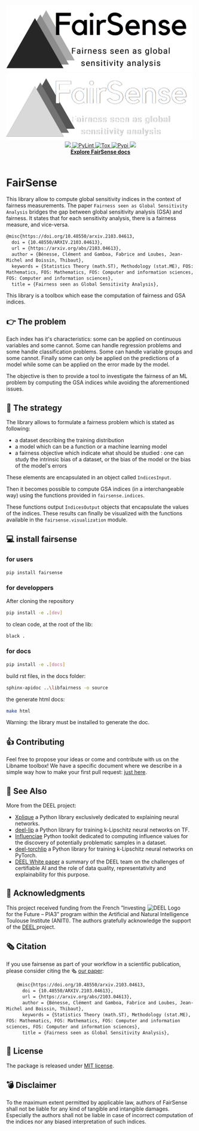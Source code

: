 <img src="docs/assets/banner_light.png#gh-light-mode-only" alt="logo fairsense" style="width:500px;"/>
<img src="docs/assets/banner_dark.png#gh-dark-mode-only" alt="logo fairsense" style="width:500px;"/>

<div align="center">
    <a href="#">
        <img src="https://img.shields.io/badge/Python-3.7, 3.8, 3.9, 3.10-efefef">
    </a>
    <a href="https://github.com/deel-ai/FairSense/actions/workflows/python-lints.yml">
        <img alt="PyLint" src="https://github.com/deel-ai/FairSense/actions/workflows/python-lints.yml/badge.svg">
    </a>
    <a href="https://github.com/deel-ai/FairSense/actions/workflows/python-tests.yml">
        <img alt="Tox" src="https://github.com/deel-ai/FairSense/actions/workflows/python-tests.yml/badge.svg">
    </a>
    <a href="https://github.com/deel-ai/FairSense/actions/workflows/python-publish.yml">
        <img alt="Pypi" src="https://github.com/deel-ai/FairSense/actions/workflows/python-publish.yml/badge.svg">
    </a>
    <a href="#">
        <img src="https://img.shields.io/badge/License-MIT-efefef">
    </a>
    <br>
    <a href="https://deel-ai.github.io/FairSense/"><strong>Explore FairSense docs</strong></a>
</div>
<br>

FairSense
===========

This library allow to compute global sensitivity indices in the context of fairness measurements.
The paper `Fairness seen as Global Sensitivity Analysis` bridges the gap between
global sensitivity analysis (GSA) and fairness. It states that for each sensitivity
analysis, there is a fairness measure, and vice-versa.

    @misc{https://doi.org/10.48550/arxiv.2103.04613,
      doi = {10.48550/ARXIV.2103.04613},
      url = {https://arxiv.org/abs/2103.04613},
      author = {Bénesse, Clément and Gamboa, Fabrice and Loubes, Jean-Michel and Boissin, Thibaut},
      keywords = {Statistics Theory (math.ST), Methodology (stat.ME), FOS: Mathematics, FOS: Mathematics, FOS: Computer and information sciences, FOS: Computer and information sciences},
      title = {Fairness seen as Global Sensitivity Analysis},

This library is a toolbox which ease the computation of fairness and GSA indices.

👉 The problem
----------

Each index has it's characteristics: some can be applied on continuous variables and
some cannot. Some can handle regression problems and some handle classification
problems. Some can handle variable groups and some cannot. Finally some can only be
applied on the predictions of a model while some can be applied on the error made by
the model.

The objective is then to provide a tool to investigate the fairness of an ML problem
by computing the GSA indices while avoiding the aforementioned issues.

🚀 The strategy
------------

The library allows to formulate a fairness problem which is stated as following:

- a dataset describing the training distribution
- a model which can be a function or a machine learning model
- a fairness objective which indicate what should be studied : one can study the
 intrinsic bias of a dataset, or the bias of the model or the bias of the model's
  errors

These elements are encapsulated in an object called `IndicesInput`.

Then it becomes possible to compute GSA indices (in a interchangeable way) using the
functions provided in `fairsense.indices`.

These functions output `IndicesOutput` objects that encapsulate the values of the
indices. These results can finally be visualized with the functions available in the
`fairsense.visualization` module.


💻 install fairsense
-------------------

### ‍for users

```bash
pip install fairsense
```

### for developpers

After cloning the repository
```bash
pip install -e .[dev]
```

to clean code, at the root of the lib:
```bash
black .
```

### for docs

```bash
pip install -e .[docs]
```

build rst files, in the docs folder:
```bash
sphinx-apidoc ..\libfairness -o source
```
the generate html docs:
```bash
make html
```
Warning: the library must be installed to generate the doc.

## 👍 Contributing

Feel free to propose your ideas or come and contribute with us on the Libname toolbox! We have a specific document where we describe in a simple way how to make your first pull request: [just here](CONTRIBUTING.md).

## 👀 See Also

More from the DEEL project:

- [Xplique](https://github.com/deel-ai/xplique) a Python library exclusively dedicated to explaining neural networks.
- [deel-lip](https://github.com/deel-ai/deel-lip) a Python library for training k-Lipschitz neural networks on TF.
- [Influenciae](https://github.com/deel-ai/influenciae) Python toolkit dedicated to computing influence values for the discovery of potentially problematic samples in a dataset.
- [deel-torchlip](https://github.com/deel-ai/deel-torchlip) a Python library for training k-Lipschitz neural networks on PyTorch.
- [DEEL White paper](https://arxiv.org/abs/2103.10529) a summary of the DEEL team on the challenges of certifiable AI and the role of data quality, representativity and explainability for this purpose.

## 🙏 Acknowledgments

<img align="right" src="https://www.deel.ai/wp-content/uploads/2021/05/logo-DEEL.png#gh-light-mode-only" width="25%" alt="DEEL Logo" />
This project received funding from the French ”Investing for the Future – PIA3” program within the Artificial and Natural Intelligence Toulouse Institute (ANITI). The authors gratefully acknowledge the support of the <a href="https://www.deel.ai/"> DEEL </a> project.

## 🗞️ Citation

If you use fairsense as part of your workflow in a scientific publication, please
 consider citing the 🗞️ [our paper](https://www.youtube.com/watch?v=dQw4w9WgXcQ):

```
    @misc{https://doi.org/10.48550/arxiv.2103.04613,
      doi = {10.48550/ARXIV.2103.04613},
      url = {https://arxiv.org/abs/2103.04613},
      author = {Bénesse, Clément and Gamboa, Fabrice and Loubes, Jean-Michel and Boissin, Thibaut},
      keywords = {Statistics Theory (math.ST), Methodology (stat.ME), FOS: Mathematics, FOS: Mathematics, FOS: Computer and information sciences, FOS: Computer and information sciences},
      title = {Fairness seen as Global Sensitivity Analysis},
```

## 📝 License

The package is released under <a href="https://choosealicense.com/licenses/mit"> MIT license</a>.

## 💣 Disclaimer

To the maximum extent permitted by applicable law, authors of FairSense shall not be
liable for any kind of tangible and intangible damages. Especially the authors shall
not be liable in case of incorrect computation of the indices nor any biased
interpretation of such indices.
